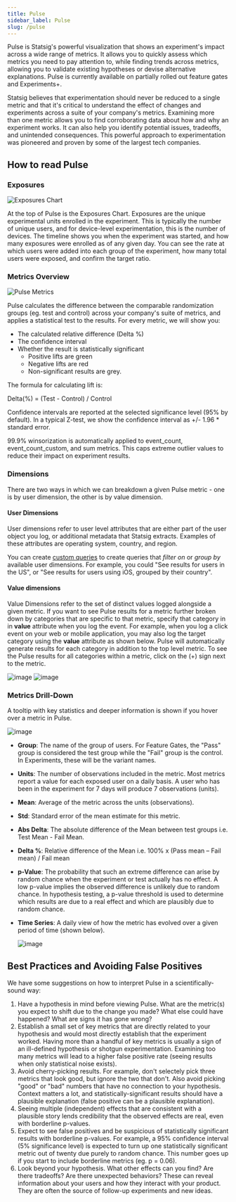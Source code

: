 ```yaml
---
title: Pulse
sidebar_label: Pulse
slug: /pulse
---
```


Pulse is Statsig's powerful visualization that shows an experiment's impact across a wide range of metrics. It allows you to quickly assess which metrics you need to pay attention to, while finding trends across metrics, allowing you to validate existing hypotheses or devise alternative explanations. Pulse is currently available on partially rolled out feature gates and Experiments+.

Statsig believes that experimentation should never be reduced to a single metric and that it's critical to understand the effect of changes and experiments across a suite of your company's metrics. Examining more than one metric allows you to find corroborating data about how and why an experiment works. It can also help you identify potential issues, tradeoffs, and unintended consequences. This powerful approach to experimentation was pioneered and proven by some of the largest tech companies.

## How to read Pulse

### Exposures

![Exposures Chart](https://user-images.githubusercontent.com/77478319/137816780-c0af4967-3903-45bf-88d9-ff3d3236632e.png)

At the top of Pulse is the Exposures Chart. Exposures are the unique experimental units enrolled in the experiment. This is typically the number of unique users, and for device-level experimentation, this is the number of devices. The timeline shows you when the experiment was started, and how many exposures were enrolled as of any given day. You can see the rate at which users were added into each group of the experiment, how many total users were exposed, and confirm the target ratio.

### Metrics Overview

![Pulse Metrics](https://user-images.githubusercontent.com/1315028/148865111-6bffe795-901c-4489-b9b1-36c6b97d9d13.png)

Pulse calculates the difference between the comparable randomization groups (eg. test and control) across your company's suite of metrics, and applies a statistical test to the results. For every metric, we will show you:

- The calculated relative difference (Delta %)
- The confidence interval
- Whether the result is statistically significant
  - Positive lifts are green
  - Negative lifts are red
  - Non-significant results are grey.

The formula for calculating lift is:

Delta(%) = (Test - Control) / Control

Confidence intervals are reported at the selected significance level (95% by default). In a typical Z-test, we show the confidence interval as +/- 1.96 \* standard error.

99.9% winsorization is automatically applied to event_count, event_count_custom, and sum metrics. This caps extreme outlier values to reduce their impact on experiment results.

### Dimensions

There are two ways in which we can breakdown a given Pulse metric - one is by user dimension, the other is by value dimension.

#### User Dimensions

User dimensions refer to user level attributes that are either part of the user object you log, or additional metadata that Statsig extracts. Examples of these attributes are operating system, country, and region.

You can create [custom queries](/pulse/custom) to create queries that _filter on_ or _group by_ available user dimensions. For example, you could "See results for users in the US", or "See results for users using iOS, grouped by their country".

#### Value dimensions

Value Dimensions refer to the set of distinct values logged alongside a given metric. If you want to see Pulse results for a metric further broken down by categories that are specific to that metric, specify that category in in **value** attribute when you log the event. For example, when you log a click event on your web or mobile application, you may also log the target category using the **value** attribute as shown below. Pulse will automatically generate results for each category in addition to the top level metric. To see the Pulse results for all categories within a metric, click on the (+) sign next to the metric.

![image](https://user-images.githubusercontent.com/88338316/158864531-be7f4527-6f83-4f9c-9b9d-2de4f34ec77f.png)
![image](https://user-images.githubusercontent.com/1315028/134992035-1bfa67f2-73a0-4b88-ac1d-688fa6ef0b33.png)

### Metrics Drill-Down

A tooltip with key statistics and deeper information is shown if you hover over a metric in Pulse.

![image](https://user-images.githubusercontent.com/1315028/140843461-d874a26a-056c-45b6-9ce7-a6df4909711d.png)

- **Group**: The name of the group of users. For Feature Gates, the "Pass" group is considered the test group while the "Fail" group is the control. In Experiments, these will be the variant names.
- **Units**: The number of observations included in the metric. Most metrics report a value for each exposed user on a daily basis. A user who has been in the experiment for 7 days will produce 7 observations (units).
- **Mean**: Average of the metric across the units (observations).
- **Std**: Standard error of the mean estimate for this metric.
- **Abs Delta**: The absolute difference of the Mean between test groups i.e. Test Mean - Fail Mean.
- **Delta %**: Relative difference of the Mean i.e. 100% x (Pass mean – Fail mean) / Fail mean
- **p-Value**: The probability that such an extreme difference can arise by random chance when the experiment or test actually has no effect. A low p-value implies the observed difference is unlikely due to random chance. In hypothesis testing, a p-value threshold is used to determine which results are due to a real effect and which are plausibly due to random chance.
- **Time Series**: A daily view of how the metric has evolved over a given period of time (shown below).

  ![image](https://user-images.githubusercontent.com/1315028/140843916-73bb885e-4cc5-40a9-a587-36d9616f16ed.png)

## Best Practices and Avoiding False Positives

We have some suggestions on how to interpret Pulse in a scientifically-sound way:

1. Have a hypothesis in mind before viewing Pulse. What are the metric(s) you expect to shift due to the change you made? What else could have happened? What are signs it has gone wrong?
2. Establish a small set of key metrics that are directly related to your hypothesis and would most directly establish that the experiment worked. Having more than a handful of key metrics is usually a sign of an ill-defined hypothesis or shotgun experimentation. Examining too many metrics will lead to a higher false positive rate (seeing results when only statistical noise exists).
3. Avoid cherry-picking results. For example, don't selectely pick three metrics that look good, but ignore the two that don't. Also avoid picking "good" or "bad" numbers that have no connection to your hypothesis. Context matters a lot, and statistically-significant results should have a plausible explanation (false positive can be a plausible explanation).
4. Seeing multiple (independent) effects that are consistent with a plausible story lends credibility that the observed effects are real, even with borderline p-values.
5. Expect to see false positives and be suspicious of statistically significant results with borderline p-values. For example, a 95% confidence interval (5% significance level) is expected to turn up one statistically significant metric out of twenty due purely to random chance. This number goes up if you start to include borderline metrics (eg. p = 0.06).
6. Look beyond your hypothesis. What other effects can you find? Are there tradeoffs? Are there unexpected behaviors? These can reveal information about your users and how they interact with your product. They are often the source of follow-up experiments and new ideas.
